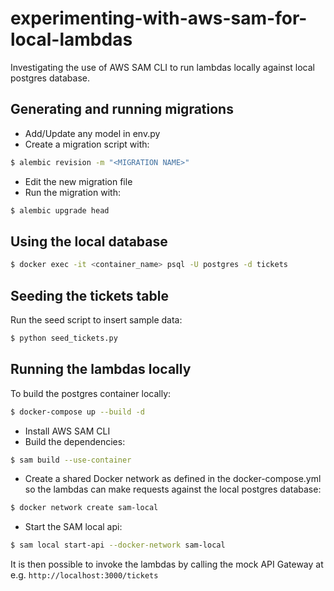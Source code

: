 # experimenting-with-aws-sam-for-local-lambdas

Investigating the use of AWS SAM CLI to run lambdas locally against local postgres database.


## Generating and running migrations

- Add/Update any model in env.py
- Create a migration script with:

```bash
$ alembic revision -m "<MIGRATION NAME>"
```

- Edit the new migration file
- Run the migration with:

```bash
$ alembic upgrade head
```


## Using the local database

```bash
$ docker exec -it <container_name> psql -U postgres -d tickets
```

## Seeding the tickets table

Run the seed script to insert sample data:

```bash
$ python seed_tickets.py
```

## Running the lambdas locally

To build the postgres container locally:

```bash
$ docker-compose up --build -d
```

- Install AWS SAM CLI 
- Build the dependencies:

```bash
$ sam build --use-container
```

- Create a shared Docker network as defined in the docker-compose.yml so the lambdas can make requests against the local postgres database:

```bash
$ docker network create sam-local
```

- Start the SAM local api:

```bash
$ sam local start-api --docker-network sam-local
```

It is then possible to invoke the lambdas by calling the mock API Gateway at e.g. ```http://localhost:3000/tickets```